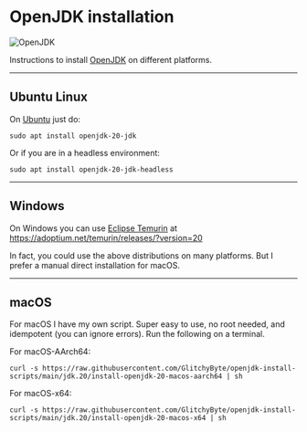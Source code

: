 # OpenJDK installation

![OpenJDK](https://img.shields.io/badge/OpenJDK-20-orange)

Instructions to install [OpenJDK](https://jdk.java.net) on different platforms.

---
## Ubuntu Linux

On [Ubuntu](https://ubuntu.com) just do:

    sudo apt install openjdk-20-jdk

Or if you are in a headless environment:

    sudo apt install openjdk-20-jdk-headless

---
## Windows

On Windows you can use [Eclipse Temurin](https://adoptium.net/temurin/releases/?version=20) at https://adoptium.net/temurin/releases/?version=20

In fact, you could use the above distributions on many platforms. But I prefer a manual direct installation for macOS.

---
## macOS

For macOS I have my own script. Super easy to use, no root needed, and idempotent (you can ignore errors). Run the following on a terminal.

For macOS-AArch64:

    curl -s https://raw.githubusercontent.com/GlitchyByte/openjdk-install-scripts/main/jdk.20/install-openjdk-20-macos-aarch64 | sh

For macOS-x64:

    curl -s https://raw.githubusercontent.com/GlitchyByte/openjdk-install-scripts/main/jdk.20/install-openjdk-20-macos-x64 | sh
